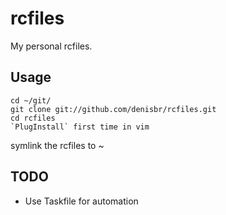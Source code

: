 # rcfiles

My personal rcfiles.

## Usage

    cd ~/git/
    git clone git://github.com/denisbr/rcfiles.git
    cd rcfiles
    `PlugInstall` first time in vim

symlink the rcfiles to ~

## TODO

* Use Taskfile for automation
